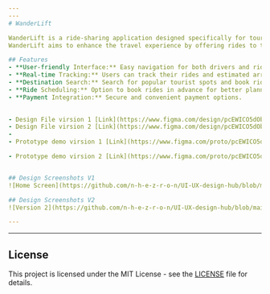 ```yaml
---
---
# WanderLift

WanderLift is a ride-sharing application designed specifically for tourists. Our platform connects travelers with local drivers to provide convenient and affordable transportation to popular destinations and attractions. 
WanderLift aims to enhance the travel experience by offering rides to tourist destinations and locations. With user-friendly navigation and a seamless booking process, we strive to make transportation as effortless as possible for our users.

## Features
- **User-friendly Interface:** Easy navigation for both drivers and riders.
- **Real-time Tracking:** Users can track their rides and estimated arrival times.
- **Destination Search:** Search for popular tourist spots and book rides instantly.
- **Ride Scheduling:** Option to book rides in advance for better planning.
- **Payment Integration:** Secure and convenient payment options.

  
- Design File virsion 1 [Link](https://www.figma.com/design/pcEWICO5dObpsuV0RHCU7e/WanderLift?node-id=0-1&t=qdPLj4IiBcVVx6iw-1)
- Design File virsion 2 [Link](https://www.figma.com/design/pcEWICO5dObpsuV0RHCU7e/WanderLift?node-id=43-1143&t=tXu0oCCCuDcbkdLW-1)
- 
- Prototype demo virsion 1 [Link](https://www.figma.com/proto/pcEWICO5dObpsuV0RHCU7e/WanderLift?page-id=0%3A1&node-id=4-1137&node-type=frame&viewport=693%2C263%2C0.19&t=mz6b4UGIbJfo7mSD-1&scaling=scale-down&content-scaling=fixed&starting-point-node-id=2%3A7337&share=1)

- Prototype demo virsion 2 [Link](https://www.figma.com/proto/pcEWICO5dObpsuV0RHCU7e/WanderLift?page-id=43%3A1143&node-id=43-13202&viewport=-239%2C-159%2C0.25&t=4G7voaFdurOkM6Od-1&scaling=min-zoom&content-scaling=fixed&starting-point-node-id=43%3A13190)


## Design Screenshots V1
![Home Screen](https://github.com/n-h-e-z-r-o-n/UI-UX-design-hub/blob/main/UI-Images/WanderLift.png)

## Design Screenshots V2
![Version 2](https://github.com/n-h-e-z-r-o-n/UI-UX-design-hub/blob/main/UI-Images/image.png)

---
```

---



## License
This project is licensed under the MIT License - see the [LICENSE](LICENSE) file for details.
